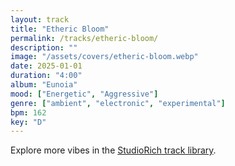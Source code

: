 ```yaml
---
layout: track
title: "Etheric Bloom"
permalink: /tracks/etheric-bloom/
description: ""
image: "/assets/covers/etheric-bloom.webp"
date: 2025-01-01
duration: "4:00"
album: "Eunoia"
mood: ["Energetic", "Aggressive"]
genre: ["ambient", "electronic", "experimental"]
bpm: 162
key: "D"
---
```


Explore more vibes in the [StudioRich track library](/tracks/).
